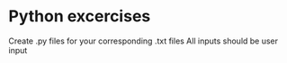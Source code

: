 # Python excercises

Create .py files for your corresponding .txt files
All inputs should be user input
